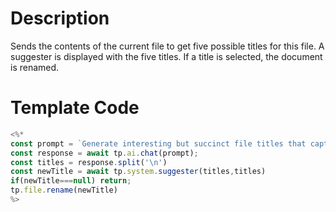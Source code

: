 # Description

Sends the contents of the current file to get five possible titles for this file. A suggester is displayed with the five titles. If a title is selected, the document is renamed.

# Template Code

```javascript
<%*
const prompt = `Generate interesting but succinct file titles that capture the essence of all the content. Each title should be on its own line, not numbered. Do not include characters not permitted in file names for most operating systems. Spaces can be used in the file name. Do not add extensions to the file name. Do not include any non-character characters. Generate no more than 5 titles.  Do this for the following content: ${tp.ai.content_without_properties}`;
const response = await tp.ai.chat(prompt);
const titles = response.split('\n')
const newTitle = await tp.system.suggester(titles,titles)
if(newTitle===null) return;
tp.file.rename(newTitle)
%>
```
